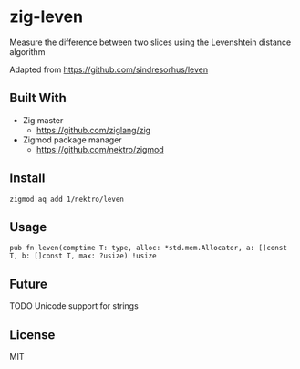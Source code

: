 # zig-leven

Measure the difference between two slices using the Levenshtein distance algorithm

Adapted from https://github.com/sindresorhus/leven

## Built With
- Zig master
    - https://github.com/ziglang/zig
- Zigmod package manager
    - https://github.com/nektro/zigmod

## Install
```
zigmod aq add 1/nektro/leven
```

## Usage
`pub fn leven(comptime T: type, alloc: *std.mem.Allocator, a: []const T, b: []const T, max: ?usize) !usize`

## Future
TODO Unicode support for strings

## License
MIT
